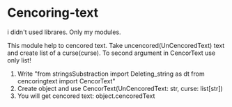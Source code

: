 # Cencoring-text
i didn't used librares. Only my modules.

This module help to cencored text. Take uncencored(UnCencoredText) text and create list of a curse(curse). To second argument in CencorText use only list! 
1. Write 
"from stringsSubstraction import Deleting_string as dt
from cencoringtext import СencorText"
2. Create object and use CencorText(UnCencoredText: str, curse: list[str])
3. You will get cencored text: object.cencoredText
